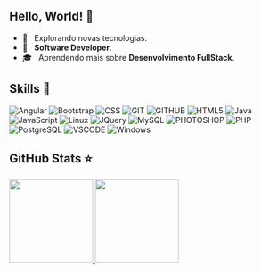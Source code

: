 ## Hello, World! 🖖

- 🤔 &nbsp; Explorando novas tecnologias.
- 💼 &nbsp; **Software Developer**.
- 🎓 &nbsp; Aprendendo mais sobre **Desenvolvimento FullStack**.
 
## Skills 🚀

  ![Angular](https://img.shields.io/badge/Angular-DD0031?style=flat&logo=angular&logoColor=white)
  ![Bootstrap](https://img.shields.io/badge/Bootstrap-8412fb?style=flat&logo=css3&logoColor=white)
  ![CSS](https://img.shields.io/badge/CSS3-1572B6?style=flat&logo=css3&logoColor=white)
  ![GIT](https://img.shields.io/badge/Git-F05032?style=flat&logo=git&logoColor=white)
  ![GITHUB](https://img.shields.io/badge/GitHub-181717?style=flat&logo=github&logoColor=white)
  ![HTML5](https://img.shields.io/badge/HTML5-ff5722?style=flat&logo=html5&logoColor=white)
  ![Java](https://img.shields.io/badge/Java-00779a?style=flat&logo=java&logoColor=white)
  ![JavaScript](https://img.shields.io/badge/JavaScript-323330?style=flat&logo=javascript&logoColor=F7DF1E)
  ![Linux](https://img.shields.io/badge/Linux-323330?style=flat&logo=linux&logoColor=white)
  ![JQuery](https://img.shields.io/badge/jQuery-0869ae?style=flat&logo=jquery&logoColor=white)
  ![MySQL](https://img.shields.io/badge/MySQL-01638a?style=flat&logo=mysql&logoColor=white)
  ![PHOTOSHOP](https://img.shields.io/badge/Photoshop-181717?style=flat&logo=adobe-photoshop&logoColor=007ACC)
  ![PHP](https://img.shields.io/badge/PHP-4f5b93?style=flat&logo=php&logoColor=white)
  ![PostgreSQL](https://img.shields.io/badge/PostgreSQL-316192?style=flat&logo=postgresql&logoColor=white)
  ![VSCODE](https://img.shields.io/badge/-Visual%20Studio%20Code-181717?style=flat&logo=visual-studio-code&logoColor=007ACC)
  ![Windows](https://img.shields.io/badge/-Windows-0078D6?style=flat&logo=windows&logoColor=white)
  

## GitHub Stats ⭐

<div>
  <a href="https://github.com/andrewferraz">
  <img height="150em" src="https://github-readme-stats.vercel.app/api?username=andrewferraz&show_icons=true&theme=react&count_private=true"/>
  <img height="150em" src="https://github-readme-stats.vercel.app/api/top-langs/?username=andrewferraz&layout=compact&langs_count=16&theme=react"/>
<div>
